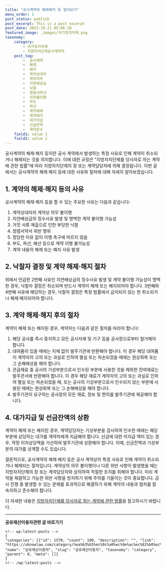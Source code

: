 ```yaml
---
title: "공사계약의 해제해지 등 알아보기"
menu_order: 1
post_status: publish
post_excerpt: This is a post excerpt
post_date: 2023-10-21 05:06:20
featured_image: _images/국가및지자체.png
taxonomy:
    category:
        - 국가및지자체
        - 지방자치단체공사계약자
    post_tag:
        -  공사계약
        -  해제
        -  해지
        -  계약상대자
        -  계약의무
        -  지연배상금
        -  낙찰
        -  청렴서약서
        -  의무불이행
        -  부도
        -  파산
        -  계약해제
        -  계약해지
        -  대가지급
        -  선금잔액
        -  계약준수
    field1: value 1
    field2: value 2
---
```




공사계약의 해제·해지 등이란 공사 계약에서 발생하는 특정 사유로 인해 계약이 취소되거나 해제되는 것을 의미합니다. 이에 대한 규정은 "지방자치단체를 당사자로 하는 계약에 관한 법률"에 따라 지방자치단체의 장 또는 계약담당자에 의해 결정됩니다. 이번 글에서는 공사계약의 해제·해지 등에 대한 사유와 절차에 대해 자세히 알아보겠습니다.

## 1. 계약의 해제·해지 등의 사유

공사계약의 해제·해지 등을 할 수 있는 주요한 사유는 다음과 같습니다:

1. 계약상대자의 계약상 의무 불이행
2. 지연배상금의 징수사유 발생 및 명백한 계약 불이행 가능성
3. 거짓 서류 제출으로 인한 부당한 낙찰
4. 청렴서약서 위반 행위
5. 정당한 이유 없이 이행 촉구에 따르지 않음
6. 부도, 파산, 해산 등으로 계약 이행 불가능성
7. 계약 내용의 해제 또는 해지 사유 발생

## 2. 낙찰자 결정 및 계약 해제·해지 절차

위에서 언급한 2번째 사유인 지연배상금의 징수사유 발생 및 계약 불이행 가능성이 명백한 경우, 낙찰자 결정은 취소되며 반드시 계약이 해제 또는 해지되어야 합니다. 3번째와 4번째 사유에 해당하는 경우, 낙찰자 결정은 특정 법률에서 금지되지 않는 한 취소되거나 해제·해지되어야 합니다.

## 3. 계약 해제·해지 후의 절차

계약이 해제 또는 해지된 경우, 계약자는 다음과 같은 절차를 따라야 합니다:

1. 해당 공사를 즉시 중지하고 모든 공사자재 및 기구 등을 공사장으로부터 철거해야 합니다.
2. 대여품이 있을 때에는 지체 없이 발주기관에 반환해야 합니다. 이 경우 해당 대여품이 계약자의 고의 또는 과실로 인하여 멸실 또는 파손되었을 때에는 원상회복 또는 그 손해배상을 해야 합니다.
3. 관급재료 중 공사의 기성부분으로서 인수된 부분에 사용한 것을 제외한 잔여재료는 발주관서에 반환해야 합니다. 이 경우 해당 재료가 계약자의 고의 또는 과실로 인하여 멸실 또는 파손되었을 때, 또는 공사의 기성부분으로서 인수되지 않는 부분에 사용된 때에는 원상회복 또는 그 손해배상을 해야 합니다.
4. 발주기관이 요구하는 공사장의 모든 재료, 정보 및 편의를 발주기관에 제공해야 합니다.

## 4. 대가지급 및 선금잔액의 상환

계약이 해제 또는 해지된 경우, 계약담당자는 기성부분을 검사하여 인수한 때에는 해당 부분에 상당하는 대가를 계약자에게 지급해야 합니다. 선금에 대한 미지급 액이 있는 경우, 약정 이자상당액을 가산하여 발주기관에 상환해야 합니다. 이때, 선금잔액과 기성부분의 대가를 상계할 수도 있습니다.

결론적으로, 공사계약의 해제·해지 등은 공사 계약상의 특정 사유로 인해 계약이 취소되거나 해제되는 절차입니다. 계약상의 의무 불이행이나 다른 위반 사항이 발생했을 때는 지방자치단체의 장 또는 계약담당자와 상의하여 적절한 조치를 취해야 합니다. 미리 계약을 체결하고 가능한 위반 사항을 방지하기 위해 주의를 기울이는 것이 중요합니다. 공사 진행 중 발생할 수 있는 문제를 효과적으로 해결하기 위해 계약의 내용과 절차를 잘 숙지하고 준수해야 합니다.

더 자세한 내용은 [지방자치단체를 당사자로 하는 계약에 관한 법률](link)을 참고하시기 바랍니다.

<!-- wp:separator -->
<hr class="wp-block-separator has-alpha-channel-opacity"/>
<!-- /wp:separator -->
<!-- wp:group {"backgroundColor":"base","layout":{"type":"constrained"}} -->
<div class="wp-block-group has-base-background-color has-background">
<!-- wp:paragraph {"align":"center","fontSize":"large"} -->
<p class="has-text-align-center has-large-font-size"><strong>공유재산이용자관련 글 바로가기</strong></p>
<!-- /wp:paragraph -->

    <!-- wp:latest-posts -->
    {
    "categories": [{"id": 1570, "count": 100, "description": "", "link": "https://uknowlaw.com/category/%ea%b3%b5%ec%9c%a0%ec%9e%ac%ec%82%b0%ec%9d%b4%ec%9a%a9%ec%9e%90/", "name": "공유재산이용자", "slug": "공유재산이용자", "taxonomy": "category", "parent": 0, "meta": []}
    }
    <!-- /wp:latest-posts -->
    
</div>
<!-- /wp:group -->
    
